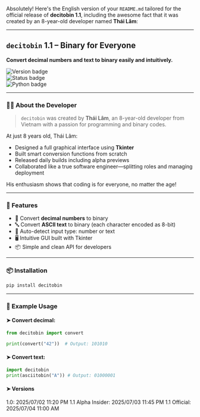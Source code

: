 Absolutely! Here's the English version of your `README.md` tailored for the official release of **decitobin 1.1**, including the awesome fact that it was created by an 8-year-old developer named **Thái Lâm**:

---

## `decitobin` 1.1 – Binary for Everyone  
**Convert decimal numbers and text to binary easily and intuitively.**

![Version badge](https://img.shields.io/badge/version-1.1-blue)  
![Status badge](https://img.shields.io/badge/stability-stable-success)  
![Python badge](https://img.shields.io/badge/python-3.8%2B-blue)

---

### 🧑‍💻 About the Developer

> `decitobin` was created by **Thái Lâm**, an 8-year-old developer from Vietnam with a passion for programming and binary codes.

At just 8 years old, Thái Lâm:

- Designed a full graphical interface using **Tkinter**
- Built smart conversion functions from scratch
- Released daily builds including alpha previews
- Collaborated like a true software engineer—splitting roles and managing deployment

His enthusiasm shows that coding is for everyone, no matter the age!

---

### 🚀 Features

- 🔢 Convert **decimal numbers** to binary  
- 🔤 Convert **ASCII text** to binary (each character encoded as 8-bit)  
- 🧠 Auto-detect input type: number or text  
- 🖥️ Intuitive GUI built with Tkinter  
- 📦 Simple and clean API for developers

---

### 📦 Installation

```bash
pip install decitobin
```

---

### 🧪 Example Usage

#### ➤ Convert decimal:

```python
from decitobin import convert

print(convert("42"))  # Output: 101010
```

#### ➤ Convert text:

```python
import decitobin
print(asciitobin("A")) # Output: 01000001
```
#### ➤ Versions
1.0: 2025/07/02 11:20 PM
1.1 Alpha Insider: 2025/07/03 11:45 PM
1.1 Official: 2025/07/04 11:00 AM
